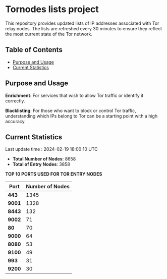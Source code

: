 # Tornodes lists project

This repository provides updated lists of IP addresses associated with Tor relay nodes. The lists are refreshed every 30 minutes to ensure they reflect the most current state of the Tor network.

## Table of Contents

- [Purpose and Usage](#purpose-and-usage)
- [Current Statistics](#current-statistics)


## Purpose and Usage

**Enrichment**: For services that wish to allow Tor traffic or identify it correctly.

**Blacklisting**: For those who want to block or control Tor traffic, understanding which IPs belong to Tor can be a starting point with a high accuracy.

## Current Statistics

Last update time : 2024-02-19 18:00:10 UTC

- **Total Number of Nodes**: 8658
- **Total of Entry Nodes**: 3858

**TOP 10 PORTS USED FOR TOR ENTRY NODES**

| **Port** | **Number of Nodes** |
|------|-----------------|
| **443**   | 1345  |
| **9001**   | 1328  |
| **8443**   | 132  |
| **9002**   | 71  |
| **80**   | 70  |
| **9000**   | 64  |
| **8080**   | 53  |
| **9100**   | 49  |
| **993**   | 31  |
| **9200**   | 30  |

